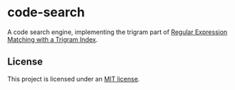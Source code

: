 # code-search

A code search engine, implementing the trigram part of [Regular Expression Matching with a Trigram Index](https://swtch.com/~rsc/regexp/regexp4.html).

## License

This project is licensed under an [MIT license](LICENSE).
